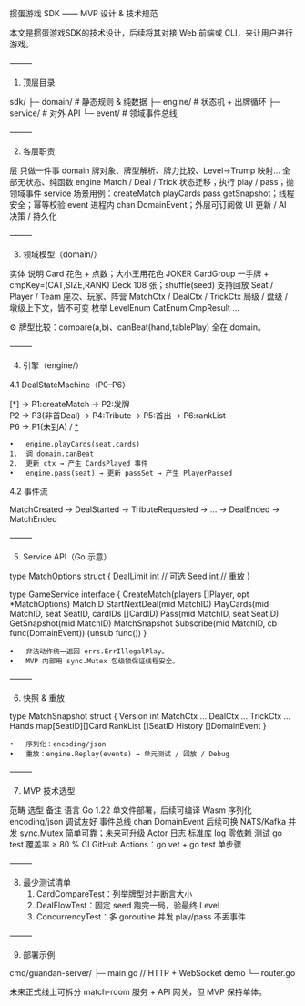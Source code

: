 掼蛋游戏 SDK —— MVP 设计 & 技术规范

本文是掼蛋游戏SDK的技术设计，后续将其对接 Web 前端或 CLI，来让用户进行游戏。

⸻

1. 顶层目录

sdk/
├─ domain/          # 静态规则 & 纯数据
├─ engine/          # 状态机 + 出牌循环
├─ service/         # 对外 API
└─ event/           # 领域事件总线


⸻

2. 各层职责

层	只做一件事
domain	牌对象、牌型解析、牌力比较、Level→Trump 映射… 全部无状态、纯函数
engine	Match / Deal / Trick 状态迁移；执行 play / pass；抛领域事件
service	场景用例：createMatch  playCards  pass  getSnapshot；线程安全；幂等校验
event	进程内 chan DomainEvent；外层可订阅做 UI 更新 / AI 决策 / 持久化


⸻

3. 领域模型（domain/）

实体	说明
Card	花色 + 点数；大小王用花色 JOKER
CardGroup	一手牌 + cmpKey=(CAT,SIZE,RANK)
Deck	108 张；shuffle(seed) 支持回放
Seat / Player / Team	座次、玩家、阵营
MatchCtx / DealCtx / TrickCtx	局级 / 盘级 / 墩级上下文，皆不可变
枚举	LevelEnum  CatEnum  CmpResult …

⚙️  牌型比较：compare(a,b)、canBeat(hand,tablePlay) 全在 domain。

⸻

4. 引擎（engine/）

4.1 DealStateMachine（P0–P6）

[*] → P1:createMatch → P2:发牌  
P2 → P3(非首Deal) → P4:Tribute → P5:首出 → P6:rankList  
P6 → P1(未到A) / [*](到A)

	•	engine.playCards(seat,cards)
	1.	调 domain.canBeat
	2.	更新 ctx → 产生 CardsPlayed 事件
	•	engine.pass(seat) → 更新 passSet → 产生 PlayerPassed

4.2 事件流

MatchCreated → DealStarted → TributeRequested → … → DealEnded → MatchEnded


⸻

5. Service API（Go 示意）

type MatchOptions struct {
    DealLimit int  // 可选
    Seed      int  // 重放
}

type GameService interface {
    CreateMatch(players []Player, opt *MatchOptions) MatchID
    StartNextDeal(mid MatchID)
    PlayCards(mid MatchID, seat SeatID, cardIDs []CardID)
    Pass(mid MatchID, seat SeatID)
    GetSnapshot(mid MatchID) MatchSnapshot
    Subscribe(mid MatchID, cb func(DomainEvent)) (unsub func())
}

	•	非法动作统一返回 errs.ErrIllegalPlay。
	•	MVP 内部用 sync.Mutex 包级锁保证线程安全。

⸻

6. 快照 & 重放

type MatchSnapshot struct {
    Version     int
    MatchCtx    …
    DealCtx     …
    TrickCtx    …
    Hands       map[SeatID][]Card
    RankList    []SeatID
    History     []DomainEvent
}

	•	序列化：encoding/json
	•	重放：engine.Replay(events) → 单元测试 / 回放 / Debug

⸻

7. MVP 技术选型

范畴	选型	备注
语言	Go 1.22	单文件部署，后续可编译 Wasm
序列化	encoding/json	调试友好
事件总线	chan DomainEvent	后续可换 NATS/Kafka
并发	sync.Mutex	简单可靠；未来可升级 Actor
日志	标准库 log	零依赖
测试	go test	覆盖率 ≥ 80 %
CI	GitHub Actions：go vet + go test	单步骤


⸻

8. 最少测试清单
	1.	CardCompareTest：列举牌型对并断言大小
	2.	DealFlowTest：固定 seed 跑完一局，验最终 Level
	3.	ConcurrencyTest：多 goroutine 并发 play/pass 不丢事件

⸻

9. 部署示例

cmd/guandan-server/
├─ main.go      // HTTP + WebSocket demo
└─ router.go

未来正式线上可拆分 match-room 服务 + API 网关，但 MVP 保持单体。



